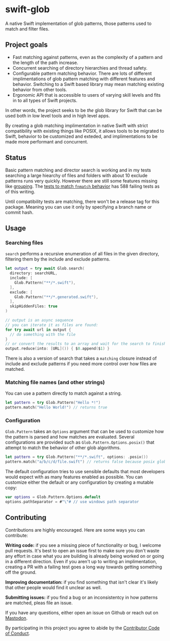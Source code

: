 # swift-glob

A native Swift implementation of glob patterns, those patterns used to match and filter files.

## Project goals

- Fast matching against patterns, even as the complexity of a pattern and the length of the path increase.
- Concurrent searching of directory hierarchies and thread safety.
- Configurable pattern matching behavior. There are lots of different implimentations of glob pattern matching with different features and behavior. Switching to a Swift based library may mean matching existing behavior from other tools.
- Ergonomic API that is accessible to users of varying skill levels and fits in to all types of Swift projects.

In other words, the project seeks to be _the_ glob library for Swift that can be used both in low level tools and in high level apps.

By creating a glob matching implimentation in native Swift with strict compatibility with existing things like POSIX, it allows tools to be migrated to Swift, behavior to be customized and exteded, and implimentations to be made more performant and concurrent.

## Status

Basic pattern matching and director search is working and in my tests searching a large hiearchy of files and folders with about 10 exclude patterns runs very quickly. However there are still some features missing like [grouping](https://github.com/davbeck/swift-glob/issues/1). The [tests to match `fnmatch` behavior](https://github.com/davbeck/swift-glob/pull/5) has 588 failing tests as of this writing.

Until compatibility tests are matching, there won't be a release tag for this package. Meaning you can use it only by specifying a branch name or commit hash.

## Usage

### Searching files

`search` performs a recursive enumeration of all files in the given directory, filtering them by the include and exclude patterns.

```swift
let output = try await Glob.search(
  directory: searchURL,
  include: [
    Glob.Pattern("**/*.swift"),
  ],
  exclude: [
    Glob.Pattern("**/*.generated.swift"),
  ],
  skipHiddenFiles: true
)

// output is an async sequence
// you can iterate it as files are found:
for try await url in output {
  // do something with the file
}
// or convert the results to an array and wait for the search to finish:
output.reduce(into: [URL]()) { $0.append($1) }
```

There is also a version of search that takes a `matching` closure instead of include and exclude patterns if you need more control over how files are matched.

### Matching file names (and other strings)

You can use a pattern directly to match against a string.

```swift
let pattern = try Glob.Pattern("Hello *!")
pattern.match("Hello World!") // returns true
```

### Configuration

`Glob.Pattern` takes an `Options` argument that can be used to customize how the pattern is parsed and how matches are evaluated. Several configurations are provided such as `Glob.Pattern.Options.posix()` that attempt to match the behavior of other glob algorithms.

```swift
let pattern = try Glob.Pattern("**/*.swift", options: .posix())
pattern.match("a/b/c/d/file.swift") // returns false because posix glob patters don't support ** (path level wildcard) matching.
```

The default configuration tries to use sensible defaults that most developers would expect with as many features enabled as possible. You can customize either the default or any configuration by creating a mutable copy:

```swift
var options = Glob.Pattern.Options.default
options.pathSeparator = #"\"# // use windows path separator
```

## Contributing

Contributions are highly encouraged. Here are some ways you can contribute:

**Writing code:** if you see a missing piece of functionality or bug, I welcome pull requests. It's best to open an issue first to make sure you don't waste any effort in case what you are building is already being worked on or going in a different direction. Even if you aren't up to writing an implimentation, creating a PR with a failing test goes a long way towards getting something off the ground.

**Improving documentation:** if you find something that isn't clear it's likely that other people would find it unclear as well.

**Submitting issues:** if you find a bug or an inconsistentcy in how patterns are matched, pleas file an issue.

If you have any questions, either open an issue on Github or reach out on [Mastodon](https://tnku.co/@david).

By participating in this project you agree to abide by the [Contributor Code of Conduct](CODE_OF_CONDUCT.md).
